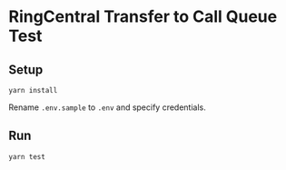 # RingCentral Transfer to Call Queue Test


## Setup

```
yarn install
```

Rename `.env.sample` to `.env` and specify credentials.


## Run

```
yarn test
```
